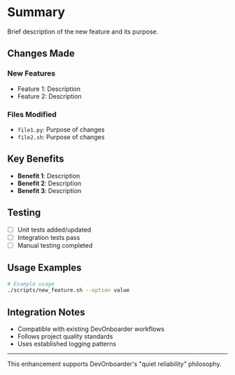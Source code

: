 # Summary

Brief description of the new feature and its purpose.

## Changes Made

### New Features

- Feature 1: Description
- Feature 2: Description

### Files Modified

- `file1.py`: Purpose of changes
- `file2.sh`: Purpose of changes

## Key Benefits

- **Benefit 1**: Description
- **Benefit 2**: Description
- **Benefit 3**: Description

## Testing

- [ ] Unit tests added/updated
- [ ] Integration tests pass
- [ ] Manual testing completed

## Usage Examples

```bash
# Example usage
./scripts/new_feature.sh --option value
```

## Integration Notes

- Compatible with existing DevOnboarder workflows
- Follows project quality standards
- Uses established logging patterns

---

This enhancement supports DevOnboarder's "quiet reliability" philosophy.
